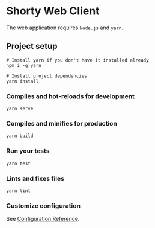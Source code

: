 # Shorty Web Client

The web application requires `Node.js` and `yarn`.
 

## Project setup
```
# Install yarn if you don't have it installed already
npm i -g yarn

# Install project dependencies
yarn install
```

### Compiles and hot-reloads for development

```
yarn serve
```

### Compiles and minifies for production

```
yarn build
```

### Run your tests

```
yarn test
```

### Lints and fixes files

```
yarn lint
```

### Customize configuration
See [Configuration Reference](https://cli.vuejs.org/config/).
